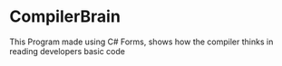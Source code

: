 # CompilerBrain
This Program made using C# Forms, shows how the compiler thinks in reading developers basic code
